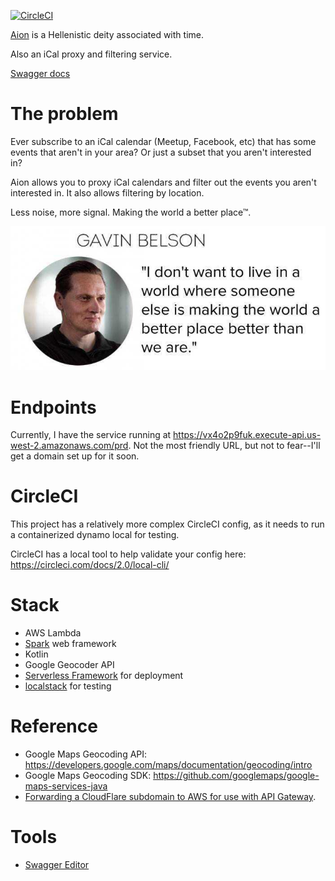 [![CircleCI](https://circleci.com/gh/davidmerrick/aion/tree/master.svg?style=svg)](https://circleci.com/gh/davidmerrick/aion/tree/master)

[Aion](https://en.wikipedia.org/wiki/Aion_(deity)) is a Hellenistic deity associated with time.

Also an iCal proxy and filtering service.

[Swagger docs](https://petstore.swagger.io/?url=https://raw.githubusercontent.com/davidmerrick/aion/master/openapi.yaml)

# The problem

Ever subscribe to an iCal calendar (Meetup, Facebook, etc) that has some events that aren't in your area? Or just a subset that you aren't interested in?

Aion allows you to proxy iCal calendars and filter out the events you aren't interested in. It also allows filtering by location.

Less noise, more signal. Making the world a better place™.

![](img/gavin.png)

# Endpoints

Currently, I have the service running at https://vx4o2p9fuk.execute-api.us-west-2.amazonaws.com/prd. Not the most friendly URL, but not to fear--I'll get a domain set up for it soon.

# CircleCI

This project has a relatively more complex CircleCI config, as it needs to run 
a containerized dynamo local for testing.

CircleCI has a local tool to help validate your config here: https://circleci.com/docs/2.0/local-cli/

# Stack
- AWS Lambda
- [Spark](http://sparkjava.com/) web framework
- Kotlin
- Google Geocoder API
- [Serverless Framework](https://serverless.com/) for deployment
- [localstack](https://github.com/localstack/localstack) for testing

# Reference

- Google Maps Geocoding API: https://developers.google.com/maps/documentation/geocoding/intro
- Google Maps Geocoding SDK: https://github.com/googlemaps/google-maps-services-java
- [Forwarding a CloudFlare subdomain to AWS for use with API Gateway](https://medium.com/@bobthomas295/combining-aws-serverless-with-cloudflare-sub-domains-338a1b7b2bd).

# Tools
- [Swagger Editor](https://editor.swagger.io/)
